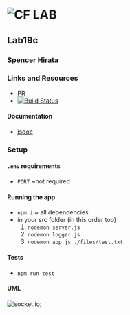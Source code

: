 ![CF](http://i.imgur.com/7v5ASc8.png) LAB
=================================================

## Lab19c

### Spencer Hirata

### Links and Resources
* [PR]()
* [![Build Status](https://travis-ci.com/401-advanced-js/lab-17.svg?branch=master)](https://travis-ci.com/401-advanced-js/lab-18)

#### Documentation
* [jsdoc](https://sleepy-everglades-35707.herokuapp.com/docs)

### Setup
#### `.env` requirements
* `PORT` ~not required

#### Running the app
* `npm i` ~ all dependencies
* in your src folder (in this order too)
  1. `nodemon server.js`
  2. `nodemon logger.js`
  3. `nodemon app.js ./files/test.txt`
  
#### Tests
* `npm run test`

#### UML
![socket.io](./assets/lab18.jpg);
